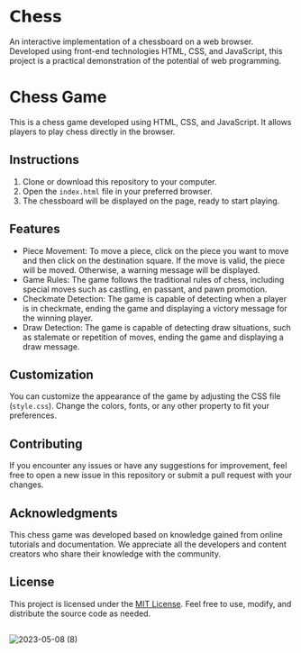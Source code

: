 # 𝗖𝗵𝗲𝘀𝘀
An interactive implementation of a chessboard on a web browser. Developed using front-end technologies HTML, CSS, and JavaScript, this project is a practical demonstration of the potential of web programming.
# Chess Game

This is a chess game developed using HTML, CSS, and JavaScript. It allows players to play chess directly in the browser.

## Instructions

1. Clone or download this repository to your computer.
2. Open the `index.html` file in your preferred browser.
3. The chessboard will be displayed on the page, ready to start playing.

## Features

- Piece Movement: To move a piece, click on the piece you want to move and then click on the destination square. If the move is valid, the piece will be moved. Otherwise, a warning message will be displayed.
- Game Rules: The game follows the traditional rules of chess, including special moves such as castling, en passant, and pawn promotion.
- Checkmate Detection: The game is capable of detecting when a player is in checkmate, ending the game and displaying a victory message for the winning player.
- Draw Detection: The game is capable of detecting draw situations, such as stalemate or repetition of moves, ending the game and displaying a draw message.

## Customization

You can customize the appearance of the game by adjusting the CSS file (`style.css`). Change the colors, fonts, or any other property to fit your preferences.

## Contributing

If you encounter any issues or have any suggestions for improvement, feel free to open a new issue in this repository or submit a pull request with your changes.

## Acknowledgments

This chess game was developed based on knowledge gained from online tutorials and documentation. We appreciate all the developers and content creators who share their knowledge with the community.

## License

This project is licensed under the [MIT License](LICENSE). Feel free to use, modify, and distribute the source code as needed.
##
![2023-05-08 (8)](https://user-images.githubusercontent.com/113322342/236958306-9bf5cd7d-5203-4688-ab3e-e55ade41f016.png)
